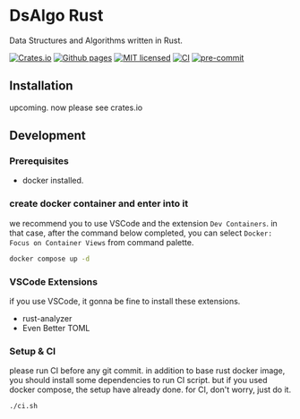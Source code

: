 # DsAlgo Rust

Data Structures and Algorithms written in Rust.

[![Crates.io][crates-badge]][crates-url]
[![Github pages][gh-pages-badge]][gh-pages-url]
[![MIT licensed][mit-badge]][mit-url]
[![CI][actions-badge]][actions-url]
[![pre-commit][pre-commit-badge]][pre-commit-url]

[crates-badge]: https://img.shields.io/crates/v/dsalgo.svg
[crates-url]: https://crates.io/crates/dsalgo
[gh-pages-badge]: https://github.com/kagemeka/dsalgo-rust/actions/workflows/pages/pages-build-deployment/badge.svg
[gh-pages-url]: https://kagemeka.github.io/dsalgo-rust
[mit-badge]: https://img.shields.io/badge/license-MIT-green.svg
[mit-url]: https://github.com/kagemeka/dsalgo-rust/blob/main/LICENSE
[actions-badge]: https://github.com/kagemeka/dsalgo-rust/actions/workflows/rust.yml/badge.svg
[actions-url]: https://github.com/kagemeka/dsalgo-rust/actions/workflows/rust.yml
[pre-commit-badge]: https://img.shields.io/badge/pre--commit-enabled-brightgreen?logo=pre-commit&logoColor=white
[pre-commit-url]: https://github.com/pre-commit/pre-commit

## Installation

upcoming.
now please see crates.io

## Development

### Prerequisites

- docker installed.

### create docker container and enter into it

we recommend you to use VSCode and the extension `Dev Containers`.
in that case, after the command below completed, you can select `Docker: Focus on Container Views` from command palette.

```sh
docker compose up -d
```

### VSCode Extensions

if you use VSCode, it gonna be fine to install these extensions.

- rust-analyzer
- Even Better TOML

### Setup & CI

please run CI before any git commit.
in addition to base rust docker image, you should install some dependencies to run CI script.
but if you used docker compose, the setup have already done.
for CI, don't worry, just do it.

```sh
./ci.sh
```
